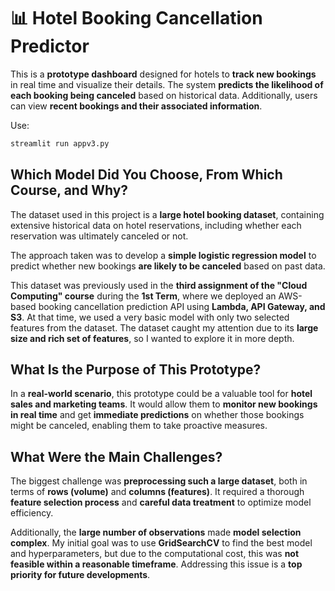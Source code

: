 # 📊 Hotel Booking Cancellation Predictor

This is a **prototype dashboard** designed for hotels to **track new bookings** in real time and visualize their details. The system **predicts the likelihood of each booking being canceled** based on historical data. Additionally, users can view **recent bookings and their associated information**.

Use:
```bash
streamlit run appv3.py
```

## **Which Model Did You Choose, From Which Course, and Why?**

The dataset used in this project is a **large hotel booking dataset**, containing extensive historical data on hotel reservations, including whether each reservation was ultimately canceled or not.

The approach taken was to develop a **simple logistic regression model** to predict whether new bookings **are likely to be canceled** based on past data.

This dataset was previously used in the **third assignment of the "Cloud Computing" course** during the **1st Term**, where we deployed an AWS-based booking cancellation prediction API using **Lambda, API Gateway, and S3**. At that time, we used a very basic model with only two selected features from the dataset. The dataset caught my attention due to its **large size and rich set of features**, so I wanted to explore it in more depth.

## **What Is the Purpose of This Prototype?**

In a **real-world scenario**, this prototype could be a valuable tool for **hotel sales and marketing teams**. It would allow them to **monitor new bookings in real time** and get **immediate predictions** on whether those bookings might be canceled, enabling them to take proactive measures.

## **What Were the Main Challenges?**

The biggest challenge was **preprocessing such a large dataset**, both in terms of **rows (volume)** and **columns (features)**. It required a thorough **feature selection process** and **careful data treatment** to optimize model efficiency.

Additionally, the **large number of observations** made **model selection complex**. My initial goal was to use **GridSearchCV** to find the best model and hyperparameters, but due to the computational cost, this was **not feasible within a reasonable timeframe**. Addressing this issue is a **top priority for future developments**.